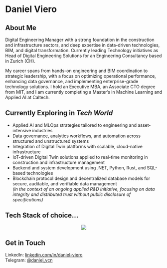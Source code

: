 # Daniel Viero

## About Me

Digital Engineering Manager with a strong foundation in the construction and infrastructure sectors, and deep expertise in data-driven technologies, BIM, and digital transformation. Currently leading Technology initiatives as Head of Digital Engineering Solutions for an Engineering Consultancy based in Zurich (CH).

My career spans from hands-on engineering and BIM coordination to strategic leadership, with a focus on optimizing operational performance, enhancing data governance, and implementing enterprise-grade technology solutions. I hold an Executive MBA, an Associate CTO degree from MIT, and I am currently completing a Master’s in Machine Learning and Applied AI at Caltech.

## Currently Exploring in *Tech World*

- Applied AI and MLOps strategies tailored to engineering and asset-intensive industries  
- Data governance, analytics workflows, and automation across structured and unstructured systems  
- Integration of Digital Twin platforms with scalable, cloud-native infrastructure  
- IoT-driven Digital Twin solutions applied to real-time monitoring in construction and infrastructure management  
- Backend and system development using .NET, Python, Rust, and SQL-based technologies  
- Blockchain protocol design and decentralized database models for secure, auditable, and verifiable data management  
  *(in the context of an ongoing applied R&D initiative, focusing on data integrity and distributed trust without public disclosure of specifications)*


## Tech Stack of choice...
<p align="center">
  <a href="https://skillicons.dev">
    <img src="https://skillicons.dev/icons?i=dotnet,python,rust,go,postgres,docker,kubernetes,azure,git,linux,solidity,vscode" />
  </a>
</p>

## Get in Touch
 
LinkedIn: [linkedin.com/in/daniel-viero](https://www.linkedin.com/in/daniel-viero)  
Telegram: [@daniel_vcn](https://t.me/daniel_vcn)